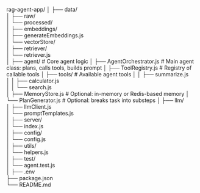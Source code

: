 rag-agent-app/
│
├── data/                         
│   ├── raw/                      
│   └── processed/                
│
├── embeddings/                  
│   ├── generateEmbeddings.js     
│   └── vectorStore/              
│
├── retriever/                   
│   └── retriever.js              
│
├── agent/                        # Core agent logic
│   ├── AgentOrchestrator.js      # Main agent class: plans, calls tools, builds prompt
│   ├── ToolRegistry.js           # Registry of callable tools
│   ├── tools/                    # Available agent tools
│   │   ├── summarize.js          
│   │   ├── calculator.js         
│   │   └── search.js             
│   ├── MemoryStore.js            # Optional: in-memory or Redis-based memory
│   └── PlanGenerator.js          # Optional: breaks task into substeps
│
├── llm/                         
│   ├── llmClient.js              
│   └── promptTemplates.js        
│
├── server/                      
│   └── index.js                  
│
├── config/                      
│   └── config.js                 
│
├── utils/                       
│   └── helpers.js                
│
├── test/                        
│   └── agent.test.js             
│
├── .env                          
├── package.json                 
└── README.md                    
